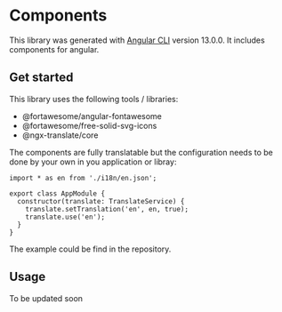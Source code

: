 # Components

This library was generated with [Angular CLI](https://github.com/angular/angular-cli) version 13.0.0. It includes
components for angular.

## Get started

This library uses the following tools / libraries:

- @fortawesome/angular-fontawesome
- @fortawesome/free-solid-svg-icons
- @ngx-translate/core

The components are fully translatable but the configuration needs to be done by your own in you application or libray:

```
import * as en from './i18n/en.json';

export class AppModule {
  constructor(translate: TranslateService) {
    translate.setTranslation('en', en, true);
    translate.use('en');
  }
}
```

The example could be find in the repository.

## Usage

To be updated soon
